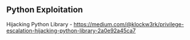 ## Python Exploitation

Hijacking Python Library - https://medium.com/@klockw3rk/privilege-escalation-hijacking-python-library-2a0e92a45ca7